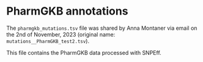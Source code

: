 # PharmGKB annotations

The `pharmgkb_mutations.tsv` file was shared by Anna Montaner via email on the 2nd of November, 2023 (original name: `mutations__PharmGKB_test2.tsv`).

This file contains the PharmGKB data processed with SNPEff.

